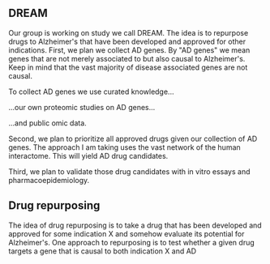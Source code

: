 ## DREAM

Our group is working on study we call DREAM.  The idea is to repurpose drugs to Alzheimer's that have been developed and approved for other indications.  First, we plan we collect AD genes. By "AD genes" we mean genes that are not merely associated to but also causal to Alzheimer's.  Keep in mind that the vast majority of disease associated genes are not causal.

To collect AD genes we use curated knowledge...

...our own proteomic studies on AD genes...

...and public omic data.

Second, we plan to prioritize all approved drugs given our collection of AD genes.  The approach I am taking uses the vast network of the human interactome.  This will yield AD drug candidates.

Third, we plan to validate those drug candidates with in vitro essays and pharmacoepidemiology.

## Drug repurposing

The idea of drug repurposing is to take a drug that has been developed and approved for some indication X and somehow evaluate its potential for Alzheimer's.  One approach to repurposing is to test whether a given drug targets a gene that is causal to both indication X and AD
